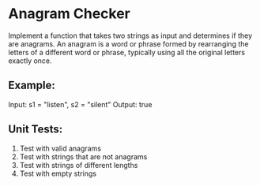 # Anagram Checker

Implement a function that takes two strings as input and determines if they are anagrams. An anagram is a word or phrase formed by rearranging the letters of a different word or phrase, typically using all the original letters exactly once.

## Example:

Input: s1 = "listen", s2 = "silent"
Output: true

## Unit Tests:

1. Test with valid anagrams
2. Test with strings that are not anagrams
3. Test with strings of different lengths
4. Test with empty strings

